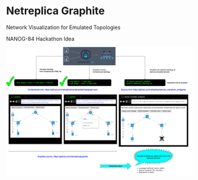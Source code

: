# Netreplica Graphite
Network Visualization for Emulated Topologies

NANOG-84 Hackathon Idea

![NANOG-84 Hackathon Idea](images/clab-graphite.png)
